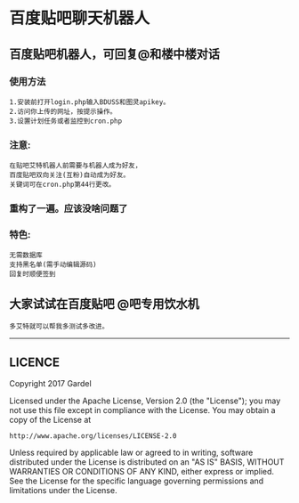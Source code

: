 百度贴吧聊天机器人
=========================
百度贴吧机器人，可回复@和楼中楼对话
-------------------------
### 使用方法
	1.安装前打开login.php输入BDUSS和图灵apikey。
	2.访问你上传的网址，按提示操作。
	3.设置计划任务或者监控到cron.php
### 注意:
	在贴吧艾特机器人前需要与机器人成为好友，
	百度贴吧双向关注(互粉)自动成为好友。
	关键词可在cron.php第44行更改。
### 重构了一遍。应该没啥问题了
### 特色:
	无需数据库
	支持黑名单(需手动编辑源码)
	回复时顺便签到
## 大家试试在百度贴吧 @吧专用饮水机
	多艾特就可以帮我多测试多改进。
-------------------------
## LICENCE
Copyright 2017 Gardel

Licensed under the Apache License, Version 2.0 (the "License");
you may not use this file except in compliance with the License.
You may obtain a copy of the License at

    http://www.apache.org/licenses/LICENSE-2.0

Unless required by applicable law or agreed to in writing, software
distributed under the License is distributed on an "AS IS" BASIS,
WITHOUT WARRANTIES OR CONDITIONS OF ANY KIND, either express or implied.
See the License for the specific language governing permissions and
limitations under the License.
